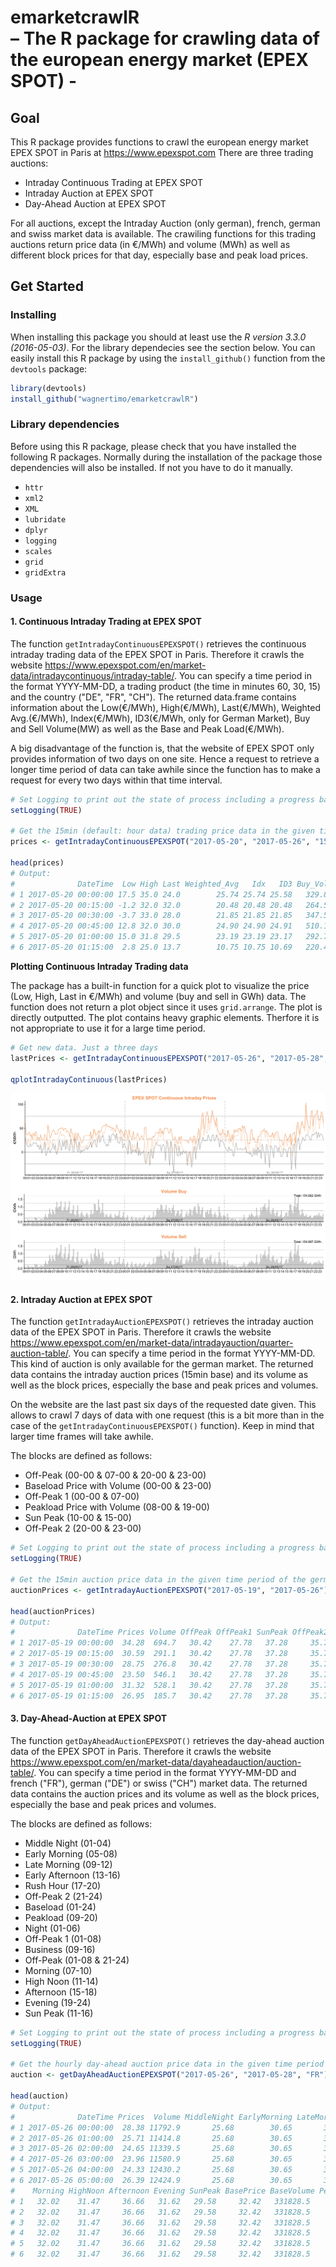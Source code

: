 # emarketcrawlR <br/> – The R package for crawling data of the european energy market (EPEX SPOT) - 


## Goal

This R package provides functions to crawl the european energy market EPEX SPOT in Paris at https://www.epexspot.com
There are three trading auctions:
 - Intraday Continuous Trading at EPEX SPOT
 - Intraday Auction at EPEX SPOT
 - Day-Ahead Auction at EPEX SPOT

For all auctions, except the Intraday Auction (only german), french, german and swiss market data is available. The crawiling functions for this trading auctions return price data (in €/MWh) and volume (MWh) as well as different block prices for that day, especially base and peak load prices.

## Get Started

### Installing

When installing this package you should at least use the *R version 3.3.0 (2016-05-03)*. For the library dependecies see the section below. You can easily install this R package by using the `install_github()` function from the `devtools` package:

```r
library(devtools)
install_github("wagnertimo/emarketcrawlR")
```
### Library dependencies

Before using this R package, please check that you have installed the following R packages. Normally during the installation of the package those dependencies will also be installed. If not you have to do it manually.

- `httr`
- `xml2`
- `XML`
- `lubridate`
- `dplyr`
- `logging`
- `scales`
- `grid`
- `gridExtra`


### Usage

#### 1. Continuous Intraday Trading at EPEX SPOT

The function `getIntradayContinuousEPEXSPOT()` retrieves the continuous intraday trading data of the EPEX SPOT in Paris. Therefore it crawls the website https://www.epexspot.com/en/market-data/intradaycontinuous/intraday-table/. You can specify a time period in the format YYYY-MM-DD, a trading product (the time in minutes 60, 30, 15) and the country ("DE", "FR", "CH"). The returned data.frame contains information about the Low(€/MWh), High(€/MWh), Last(€/MWh), Weighted Avg.(€/MWh), Index(€/MWh), ID3(€/MWh, only for German Market), Buy and Sell Volume(MW) as well as the Base and Peak Load(€/MWh).

A big disadvantage of the function is, that the website of EPEX SPOT only provides information of two days on one site. Hence a request to retrieve a longer time period of data can take awhile since the function has to make a request for every two days within that time interval.

```r
# Set Logging to print out the state of process including a progress bar
setLogging(TRUE)

# Get the 15min (default: hour data) trading price data in the given time period of the german cont. intra. at EPEX SPOT
prices <- getIntradayContinuousEPEXSPOT("2017-05-20", "2017-05-26", "15", "DE")

head(prices)
# Output:
#              DateTime  Low High Last Weighted_Avg   Idx   ID3 Buy_Vol Sell_Vol Index_Base Index_Peak
# 1 2017-05-20 00:00:00 17.5 35.0 24.0        25.74 25.74 25.58   329.8    420.8      21.22      18.82
# 2 2017-05-20 00:15:00 -1.2 32.0 32.0        20.48 20.48 20.48   264.5    286.5      21.22      18.82
# 3 2017-05-20 00:30:00 -3.7 33.0 28.0        21.85 21.85 21.85   347.5    347.5      21.22      18.82
# 4 2017-05-20 00:45:00 12.8 32.0 30.0        24.90 24.90 24.91   510.1    510.1      21.22      18.82
# 5 2017-05-20 01:00:00 15.0 31.8 29.5        23.19 23.19 23.17   292.7    292.7      21.22      18.82
# 6 2017-05-20 01:15:00  2.8 25.0 13.7        10.75 10.75 10.69   220.4    220.4      21.22      18.82

```

**Plotting Continuous Intraday Trading data**

The package has a built-in function for a quick plot to visualize the price (Low, High, Last in €/MWh) and volume (buy and sell in GWh) data. The function does not return a plot object since it uses `grid.arrange`. The plot is directly outputted. The plot contains heavy graphic elements. Therfore it is not appropriate to use it for a large time period.

```r
# Get new data. Just a three days
lastPrices <- getIntradayContinuousEPEXSPOT("2017-05-26", "2017-05-28", "15", "DE")

qplotIntradayContinuous(lastPrices)
```
![](graphics/iqplotIntra.png)


#### 2. Intraday Auction at EPEX SPOT

The function `getIntradayAuctionEPEXSPOT()` retrieves the intraday auction data of the EPEX SPOT in Paris. Therefore it crawls the website https://www.epexspot.com/en/market-data/intradayauction/quarter-auction-table/. You can specify a time period in the format YYYY-MM-DD. This kind of auction is only available for the german market. The returned data contains the intraday auction prices (15min base) and its volume as well as the block prices, especially the base and peak prices and volumes.

On the website are the last past six days of the requested date given. This allows to crawl 7 days of data with one request (this is a bit more than in the case of the `getIntradayContinuousEPEXSPOT()` function). Keep in mind that larger time frames will take awhile.

The blocks are defined as follows:
- Off-Peak (00-00 & 07-00 & 20-00 & 23-00) 
- Baseload Price with Volume (00-00 & 23-00) 
- Off-Peak 1 (00-00 & 07-00) 
- Peakload Price with Volume (08-00 & 19-00)
- Sun Peak (10-00 & 15-00) 
- Off-Peak 2 (20-00 & 23-00) 

```r
# Set Logging to print out the state of process including a progress bar
setLogging(TRUE)

# Get the 15min auction price data in the given time period of the german intra. auction market at EPEX SPOT. 
auctionPrices <- getIntradayAuctionEPEXSPOT("2017-05-19", "2017-05-26")

head(auctionPrices)
# Output:
#              DateTime Prices Volume OffPeak OffPeak1 SunPeak OffPeak2 BasePrice BaseVolume PeakPrice PeakVolume
# 1 2017-05-19 00:00:00  34.28  694.7   30.42    27.78   37.28     35.7     33.88      53489     37.33    27486.8
# 2 2017-05-19 00:15:00  30.59  291.1   30.42    27.78   37.28     35.7     33.88      53489     37.33    27486.8
# 3 2017-05-19 00:30:00  28.75  276.8   30.42    27.78   37.28     35.7     33.88      53489     37.33    27486.8
# 4 2017-05-19 00:45:00  23.50  546.1   30.42    27.78   37.28     35.7     33.88      53489     37.33    27486.8
# 5 2017-05-19 01:00:00  31.32  528.1   30.42    27.78   37.28     35.7     33.88      53489     37.33    27486.8
# 6 2017-05-19 01:15:00  26.95  185.7   30.42    27.78   37.28     35.7     33.88      53489     37.33    27486.8

```



#### 3. Day-Ahead-Auction at EPEX SPOT

The function `getDayAheadAuctionEPEXSPOT()` retrieves the day-ahead auction data of the EPEX SPOT in Paris. Therefore it crawls the website https://www.epexspot.com/en/market-data/dayaheadauction/auction-table/. You can specify a time period in the format YYYY-MM-DD and french ("FR"), german ("DE") or swiss ("CH") market data. The returned data contains the auction prices and its volume as well as the block prices, especially the base and peak prices and volumes.

The blocks are defined as follows:
- Middle Night (01-04)
- Early Morning (05-08) 
- Late Morning (09-12) 	
- Early Afternoon (13-16) 	
- Rush Hour (17-20) 	
- Off-Peak 2 (21-24) 	
- Baseload (01-24) 
- Peakload (09-20) 	
- Night (01-06) 	
- Off-Peak 1 (01-08) 	
- Business (09-16) 	
- Off-Peak (01-08 & 21-24) 	
- Morning (07-10) 
- High Noon (11-14) 
- Afternoon (15-18) 
- Evening (19-24) 	
- Sun Peak (11-16) 

```r
# Set Logging to print out the state of process including a progress bar
setLogging(TRUE)

# Get the hourly day-ahead auction price data in the given time period of the french auction market at EPEX SPOT. 
auction <- getDayAheadAuctionEPEXSPOT("2017-05-26", "2017-05-28", "FR")

head(auction)
# Output:
#              DateTime Prices  Volume MiddleNight EarlyMorning LateMorning EarlyAfternoon RushHour OffPeak2 Night OffPeak1 Business OffPeak
# 1 2017-05-26 00:00:00  28.38 11792.9       25.68        30.65       35.47          28.58    36.05    38.09 32.42    33.37    25.57   28.16
# 2 2017-05-26 01:00:00  25.71 11414.8       25.68        30.65       35.47          28.58    36.05    38.09 32.42    33.37    25.57   28.16
# 3 2017-05-26 02:00:00  24.65 11339.5       25.68        30.65       35.47          28.58    36.05    38.09 32.42    33.37    25.57   28.16
# 4 2017-05-26 03:00:00  23.96 11580.9       25.68        30.65       35.47          28.58    36.05    38.09 32.42    33.37    25.57   28.16
# 5 2017-05-26 04:00:00  24.33 12430.2       25.68        30.65       35.47          28.58    36.05    38.09 32.42    33.37    25.57   28.16
# 6 2017-05-26 05:00:00  26.39 12424.9       25.68        30.65       35.47          28.58    36.05    38.09 32.42    33.37    25.57   28.16
#    Morning HighNoon Afternoon Evening SunPeak BasePrice BaseVolume PeakPrice PeakVolume
# 1   32.02    31.47     36.66   31.62   29.58     32.42   331828.5     33.37   179938.8
# 2   32.02    31.47     36.66   31.62   29.58     32.42   331828.5     33.37   179938.8
# 3   32.02    31.47     36.66   31.62   29.58     32.42   331828.5     33.37   179938.8
# 4   32.02    31.47     36.66   31.62   29.58     32.42   331828.5     33.37   179938.8
# 5   32.02    31.47     36.66   31.62   29.58     32.42   331828.5     33.37   179938.8
# 6   32.02    31.47     36.66   31.62   29.58     32.42   331828.5     33.37   179938.8

```





